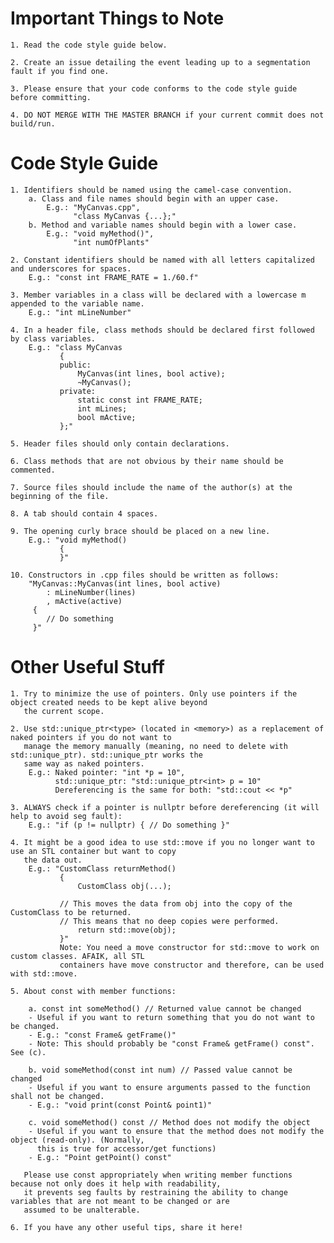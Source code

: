# Important Things to Note
	1. Read the code style guide below.
	
	2. Create an issue detailing the event leading up to a segmentation fault if you find one.
	
	3. Please ensure that your code conforms to the code style guide before committing.
	
	4. DO NOT MERGE WITH THE MASTER BRANCH if your current commit does not build/run.

# Code Style Guide
	1. Identifiers should be named using the camel-case convention.
		a. Class and file names should begin with an upper case.
			E.g.: "MyCanvas.cpp",
				  "class MyCanvas {...};"
		b. Method and variable names should begin with a lower case.
			E.g.: "void myMethod()",
				  "int numOfPlants"
			
	2. Constant identifiers should be named with all letters capitalized and underscores for spaces.
		E.g.: "const int FRAME_RATE = 1./60.f"
		
	3. Member variables in a class will be declared with a lowercase m appended to the variable name.
		E.g.: "int mLineNumber"
	
	4. In a header file, class methods should be declared first followed by class variables.
		E.g.: "class MyCanvas
			   {
			   public:
			       MyCanvas(int lines, bool active);
				   ~MyCanvas();
			   private:
			       static const int FRAME_RATE;
				   int mLines;
				   bool mActive;
			   };"
	
	5. Header files should only contain declarations.
	
	6. Class methods that are not obvious by their name should be commented.
	
	7. Source files should include the name of the author(s) at the beginning of the file.
	
	8. A tab should contain 4 spaces.
	
	9. The opening curly brace should be placed on a new line.
		E.g.: "void myMethod()
			   {
			   }"
	
	10. Constructors in .cpp files should be written as follows:
		"MyCanvas::MyCanvas(int lines, bool active)
			: mLineNumber(lines)
			, mActive(active)
		 {
		 	// Do something
		 }"

# Other Useful Stuff
	1. Try to minimize the use of pointers. Only use pointers if the object created needs to be kept alive beyond
	   the current scope.
	   
	2. Use std::unique_ptr<type> (located in <memory>) as a replacement of naked pointers if you do not want to
	   manage the memory manually (meaning, no need to delete with std::unique_ptr). std::unique_ptr works the
	   same way as naked pointers.
		E.g.: Naked pointer: "int *p = 10",
		      std::unique_ptr: "std::unique_ptr<int> p = 10"
		      Dereferencing is the same for both: "std::cout << *p"
		      
	3. ALWAYS check if a pointer is nullptr before dereferencing (it will help to avoid seg fault):
		E.g.: "if (p != nullptr) { // Do something }"
		
	4. It might be a good idea to use std::move if you no longer want to use an STL container but want to copy
	   the data out.
		E.g.: "CustomClass returnMethod()
		       {
		           CustomClass obj(...);
			   
			   // This moves the data from obj into the copy of the CustomClass to be returned.
			   // This means that no deep copies were performed.
		           return std::move(obj);
		       }"
		       Note: You need a move constructor for std::move to work on custom classes. AFAIK, all STL
		       containers have move constructor and therefore, can be used with std::move.
	
	5. About const with member functions:
	
		a. const int someMethod() // Returned value cannot be changed
		- Useful if you want to return something that you do not want to be changed.
		- E.g.: "const Frame& getFrame()"
		- Note: This should probably be "const Frame& getFrame() const". See (c).
		
		b. void someMethod(const int num) // Passed value cannot be changed
		- Useful if you want to ensure arguments passed to the function shall not be changed.
		- E.g.: "void print(const Point& point1)"
		
		c. void someMethod() const // Method does not modify the object
		- Useful if you want to ensure that the method does not modify the object (read-only). (Normally,
		  this is true for accessor/get functions)
		- E.g.: "Point getPoint() const"
		
	   Please use const appropriately when writing member functions because not only does it help with readability,
	   it prevents seg faults by restraining the ability to change variables that are not meant to be changed or are
	   assumed to be unalterable.
		
	6. If you have any other useful tips, share it here!

